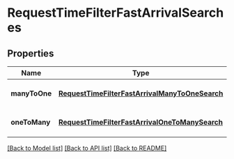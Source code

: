 # RequestTimeFilterFastArrivalSearches

## Properties
Name | Type | Description | Notes
------------ | ------------- | ------------- | -------------
**manyToOne** | [**RequestTimeFilterFastArrivalManyToOneSearch**](RequestTimeFilterFastArrivalManyToOneSearch.md) |  | [optional] [default to null]
**oneToMany** | [**RequestTimeFilterFastArrivalOneToManySearch**](RequestTimeFilterFastArrivalOneToManySearch.md) |  | [optional] [default to null]

[[Back to Model list]](../README.md#documentation-for-models) [[Back to API list]](../README.md#documentation-for-api-endpoints) [[Back to README]](../README.md)


